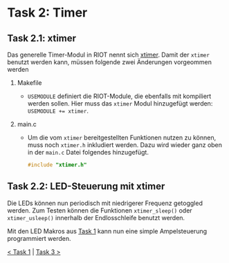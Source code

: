 # Task 2: Timer

## Task 2.1: xtimer

Das generelle Timer-Modul in RIOT nennt sich [xtimer](https://riot-os.org/api/group__sys__xtimer.html).
Damit der `xtimer` benutzt werden kann, müssen folgende zwei Änderungen vorgeommen werden

1. Makefile
    - `USEMODULE` definiert die RIOT-Module, die ebenfalls mit kompiliert werden sollen.
    Hier muss das `xtimer` Modul hinzugefügt werden: `USEMODULE += xtimer`.

2. main.c
    - Um die vom `xtimer` bereitgestellten Funktionen nutzen zu können, muss noch `xtimer.h` inkludiert werden.
    Dazu wird wieder ganz oben in der `main.c` Datei folgendes hinzugefügt.

      ```C
      #include "xtimer.h"
      ```

## Task 2.2: LED-Steuerung mit xtimer

Die LEDs können nun periodisch mit niedrigerer Frequenz getoggled werden.
Zum Testen können die Funktionen `xtimer_sleep()` oder `xtimer_usleep()` innerhalb
der Endlosschleife benutzt werden.

Mit den LED Makros aus [Task 1](../task-01) kann nun eine simple Ampelsteuerung programmiert werden.

[< Task 1](../task-01) | [Task 3 >](../task-03)
